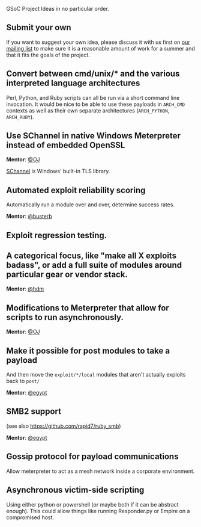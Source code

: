 GSoC Project Ideas in no particular order.

## Submit your own

If you want to suggest your own idea, please discuss it with us first on [our mailing list](https://groups.google.com/forum/#!forum/metasploit-hackers) to make sure it is a reasonable amount of work for a summer and that it fits the goals of the project.

## Convert between cmd/unix/* and the various interpreted language architectures

Perl, Python, and Ruby scripts can all be run via a short command line invocation. It would be nice to be able to use these payloads in `ARCH_CMD` contexts as well as their own separate architectures (`ARCH_PYTHON`, `ARCH_RUBY`).

## Use SChannel in native Windows Meterpreter instead of embedded OpenSSL

**Mentor**: [@OJ](https://github.com/oj)

[SChannel](https://msdn.microsoft.com/en-us/library/windows/desktop/ms678421(v=vs.85).aspx) is Windows' built-in TLS library.

## Automated exploit reliability scoring

Automatically run a module over and over, determine success rates.

**Mentor**: [@busterb](https://github.com/busterb)

## Exploit regression testing. 

## A categorical focus, like "make all X exploits badass", or add a full suite of modules around particular gear or vendor stack.

**Mentor**: [@hdm](https://github.com/hdm)

## Modifications to Meterpreter that allow for scripts to run asynchronously.

**Mentor**: [@OJ](https://github.com/oj)

## Make it possible for post modules to take a payload

And then move the `exploit/*/local` modules that aren't actually exploits back to `post/` 

**Mentor**: [@egypt](https://github.com/egypt)

## SMB2 support

(see also https://github.com/rapid7/ruby_smb)

**Mentor**:  [@egypt](https://github.com/egypt)

## Gossip protocol for payload communications

Allow meterpreter to act as a mesh network inside a corporate environment.


## Asynchronous victim-side scripting 

Using either python or powershell (or maybe both if it can be abstract enough). This could allow things like running Responder.py or Empire on a compromised host.




